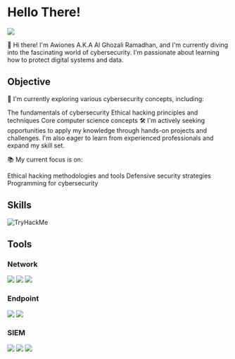 # Hello There!
<a href="https://www.linkedin.com/in/al-ghozali-ramadhan-73966a283"><img src="https://img.shields.io/badge/-LinkedIn-0072b1?&style=for-the-badge&logo=linkedin&logoColor=white" /></a>

👋 Hi there! I'm Awiones A.K.A Al Ghozali Ramadhan, and I'm currently diving into the fascinating world of cybersecurity. I'm passionate about learning how to protect digital systems and data.

## Objective

🌱 I'm currently exploring various cybersecurity concepts, including:

The fundamentals of cybersecurity
Ethical hacking principles and techniques
Core computer science concepts
🛠️ I'm actively seeking opportunities to apply my knowledge through hands-on projects and challenges. I'm also eager to learn from experienced professionals and expand my skill set.

📚 My current focus is on:

Ethical hacking methodologies and tools
Defensive security strategies
Programming for cybersecurity

## Skills

<img src="https://tryhackme-badges.s3.amazonaws.com/awiones.png" alt="TryHackMe">

## Tools

### Network
<div>
    <img src="https://img.shields.io/badge/-Wireshark-1679A7?&style=for-the-badge&logo=Wireshark&logoColor=white" />
    <img src="https://img.shields.io/badge/-Suricata-EF3B2D?&style=for-the-badge&logo=Suricata&logoColor=white" />
    <img src="https://img.shields.io/badge/-Zeek-777BB4?&style=for-the-badge&logo=Zeek&logoColor=white" />
</div>

### Endpoint
<div>
    <img src="https://img.shields.io/badge/-Microsoft_Defender_for_Endpoint-00A4EF?&style=for-the-badge&logo=Microsoft&logoColor=white" />
    <img src="https://img.shields.io/badge/-Velociraptor-4B275F?&style=for-the-badge&logo=Velociraptor&logoColor=white" />
</div>

### SIEM
<div>
    <img src="https://img.shields.io/badge/-Microsoft_Sentinel-0078D4?&style=for-the-badge&logo=Microsoft&logoColor=white" />
    <img src="https://img.shields.io/badge/-Splunk-000000?&style=for-the-badge&logo=Splunk&logoColor=white" />
    <img src="https://img.shields.io/badge/-Elastic-005571?&style=for-the-badge&logo=Elastic&logoColor=white" />
</div>
